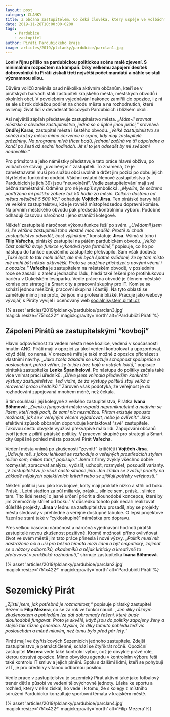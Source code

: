 ```yaml
---
layout: post
category: CLANKY
title: Z občana zastupitelem. Co čeká člověka, který uspěje ve volbách?
date: 2019-11-28T10:00:00+0200
tags: 
    - Pardubice
    - zastupitel
author: Piráti Pardubického kraje
image: articles/2019/plclanky/pardubice/parclan1.jpg
---
```


**Loni v říjnu přišlo na pardubickou politickou scénu malé zjevení. S minimálním rozpočtem na kampaň. Díky velkému zapojení desítek dobrovolníků tu Piráti získali třetí největší počet mandátů a náhle se stali významnou silou.**


Důvěra voličů změnila osud několika aktivním občanům, kteří se v pirátských barvách stali zastupiteli krajského města, městských obvodů i okolních obcí. V povolebním vyjednávání nakonec zamířili do opozice, i z ní se ale už rok dokážou podílet na chodu města a na rozhodnutích, které ovlivňují život lidí v devadesátitisícových Pardubicích i blízkém okolí.


Asi největší zápřah představuje zastupitelstvo města. *„Mám-li srovnat městské a obvodní zastupitelstvo, jedná se o úplně jinou práci,”* srovnává **Ondřej Karas**, zastupitel města i šestého obvodu. *„Velké zastupitelstvo se schází každý měsíc mimo července a srpna, kdy mají zastupitelé prázdniny. Na programu mívá třicet bodů, jednání začíná ve tři odpoledne a končí po šesti až sedmi hodinách.
Jít si to jen odsedět by mi svědomí nedovolilo.“*


Pro primátora a jeho náměstky představuje tato práce hlavní obživu, po volbách se stávají „uvolněnými“ zastupiteli. To znamená, že je zaměstnavatel musí pro službu obci uvolnit a držet jim pozici po dobu jejich čtyřletého funkčního období. Všichni ostatní členové zastupitelstva (v Pardubicích je jich 39) jsou “neuvolnění”. Vedle zastupitelování mají svá běžná zaměstnání. Odměna pro ně je spíš symbolická. *„Myslím, že sečteno podtrženo mi politika zabere tak 50 hodin za měsíc. Celkem dostanu od města měsíčně 5 500 Kč,”* odhaduje **Vojtěch Jirsa**. 
Ten pirátské barvy hájí ve velkém zastupitelstvu, kde je rovněž místopředsedou dopravní komise. Na prvním městského obvodu pak předsedá kontrolnímu výboru. Podobně odhadují časovou náročnost i jeho straničtí kolegové.


Někteří zastupitelé náročnost výkonu funkce řeší po svém. *„Uvědomil jsem si, že většina zastupitelů toho vlastně moc nedělá. Prostě si chodí zastupitelstvo odsedět, čest výjimkám,*” konstatuje **Jirsa**. Všímá si toho i **Filip Vařecha**, pirátský zastupitel na pátém pardubickém obvodu. *„Velká část politiků svoje funkce vykonává ryze formálně,”* popisuje, co ho po nástupu do funkce opozičního zastupitele překvapilo. Sám však dodává: *„Také bych to tak mohl dělat, ale měl bych špatné svědomí, že by tam místo mě mohl být někdo aktivnější. Proto se snažíme přicházet s novými věcmi i z opozice.”* **Vařecha** je zastupitelem na městském obvodě, v posledním roce se zasadil o změnu jednacího řádu, hledá také řešení pro protihlukovou bariéru v Dukelském lesoparku. Vedle práce na obvodě je členem městské komise pro strategii a Smart city a pracovní skupiny pro IT. Komise se schází jednou měsíčně, pracovní skupina i častěji. Na tyto oblasti se zaměřuje mimo jiné proto, že jsou mu profesně blízké. Pracuje jako webový vývojář, s Piráty vyvíjel i oceňovaný web [socialnisystem.pirati.cz](http://socialnisystem.pirati.cz) 

{% asset 'articles/2019/plclanky/pardubice/parclan3.jpg' magick:resize='751x422^' 
magick:gravity='north' alt='Pardubičtí Piráti'%}


## Zápolení Pirátů se zastupitelskými “kovboji”


Hlavní odpovědnost za vedení města nese koalice, vedená v současnosti hnutím ANO. Piráti mají v opozici za úkol vedení kontrolovat a upozorňovat, když dělá, co nemá. V omezené míře je také možné z opozice přicházet s vlastními návrhy. *„Jako zcela zásadní se ukazuje schopnost spolupráce a naslouchání, pořád věřím, že to jde i bez bojů a ostrých loktů,”* popisuje pirátská zastupitelka **Lenka Španihelová**. 
Po nástupu do politiky začala také více vnímat práci úředníků. 
*„Dříve jsem vnímala především konkrétní výstupy zastupitelstva. Teď vidím, že za výstupy politiků stojí velká a mravenčí práce úředníků.”* Zároveň však podotýká, že veřejnost je do rozhodování zapojovaná mnohem méně, než čekala.


 S tím souhlasí i její kolegyně z velkého zastupitelstva, Pirátka **Ivana Böhmová**: *„Zvenku fungování města vypadá neproniknutelně a nedivím se lidem, kteří mají pocit, že sami nic nezmůžou. Přitom existuje spousta možností, jak se k veřejným věcem vyjadřovat, nebo je ovlivnit.”* Jako efektivní způsob občanům doporučuje kontaktovat “své” zastupitele. Takovou cestu obvykle využívá překvapivě málo lidí. Zapojování občanů tvoří jeden z pilířů pirátské politiky. V pracovní skupině pro strategii a Smart city úspěšně pohled města posouvá Pirát **Vařecha**.
 
 
Vedení města vnímá po zkušenosti “zevnitř” kritičtěji i **Vojtěch Jirsa**. *„Udivuje mě, s jakou lehkostí se rozhoduje o veřejných prostředcích stylem milion sem, milion tam,” popisuje.“* Jsem z firmy zvyklý všechno dobře rozmyslet, zpracovat analýzu, vyčíslit, uchopit, rozmyslet, posoudit varianty. *„V zastupitelstvu je však často situace jiná. Jen zřídka se zvažují priority na základě nějakých objektivních kritérií nebo se zjišťují potřeby veřejnosti.“* 

Někteří politici jsou jako kovbojové, kolty mají proklatě nízko a střílí od boku. Prásk… Letní stadion za půl miliardy, prásk… silnice sem, prásk… silnice tam. Tito lidé nestojí o jasné určení priorit a dlouhodobé koncepce, které by jim znemožnily střílet od boku.” V důsledku tohoto pak nedaří realizovat důležité projekty. **Jirsa** v lednu na zastupitelstvu prosadil, aby se projekty města sledovaly v přehledné a veřejně dostupné tabulce. O lepší projektové řízení se stará také v “cykloskupině” náměstka pro dopravu.


Přes velkou časovou náročnost a náročná vyjednávání hodnotí pirátští zastupitelé novou zkušenost pozitivně. Kromě možnosti přímo ovlivňovat život ve svém městě jim tato práce přinesla i nové výzvy. *„Politik musí mít nastražené oči a uši pro běžná témata mezi lidmi a být empatický, zajímat se o názory odborníků, akademiků a nějak kriticky a kreativně to přetavovat v praktická rozhodnutí,”* shrnuje zastupitelka **Ivana Böhmová**.


{% asset 'articles/2019/plclanky/pardubice/parclan2.jpg' magick:resize='751x422^' 
magick:gravity='north' alt='Pardubičtí Piráti'%}


# Sezemický Pirát


*„Zjistil jsem, jak potřebná je rozmanitost,“* popisuje pirátský zastupitel Sezemic **Filip Mezera**, co se za rok ve funkci naučil. *„Jen díky různým zkušenostem a pohledům lze dát dohromady řešení, které bude dlouhodobě fungovat. Proto je skvělé, když jsou do politiky zapojeny ženy a stejně tak různé generace. Myslím, že díky tomuto pohledu teď víc poslouchám a méně mluvím, než tomu bylo před pár lety.“*

Piráti mají ve čtyřtisícových Sezemicích jednoho zastupitele. Zdejší zastupitelstvo je patnáctičlenné, schází se čtyřikrát ročně. Opoziční zastupitel **Mezera** vede také kontrolní výbor, což je obvykle právě role, kterou dostává opozice. Mimo obvyklou agendu v kontrolním výboru řeší také kontrolu IT smluv a jejich plnění. Spolu s dalšími lidmi, kteří se pohybují v IT, je pro úředníky vítanou odbornou posilou. 

Vedle práce v zastupitelstvu je sezemický Pirát aktivní také jako fotbalový trenér dětí a působí ve vedení tělovýchovné jednoty. Láska ke sportu a rozhled, který v něm získal, ho vede i k tomu, že s kolegy z místního sdružení Pardubicko konzultuje sportovní témata v krajském městě. 

{% asset 'articles/2019/plclanky/pardubice/parclan4.jpg' magick:resize='751x422^' 
magick:gravity='north' alt='Filip Mezera'%}
